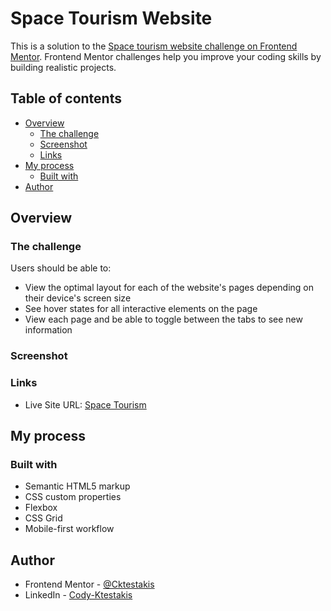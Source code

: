 # Space Tourism Website

This is a solution to the [Space tourism website challenge on Frontend Mentor](https://www.frontendmentor.io/challenges/space-tourism-multipage-website-gRWj1URZ3). Frontend Mentor challenges help you improve your coding skills by building realistic projects.

## Table of contents

- [Overview](#overview)
  - [The challenge](#the-challenge)
  - [Screenshot](#screenshot)
  - [Links](#links)
- [My process](#my-process)
  - [Built with](#built-with)
- [Author](#author)

## Overview

### The challenge

Users should be able to:

- View the optimal layout for each of the website's pages depending on their device's screen size
- See hover states for all interactive elements on the page
- View each page and be able to toggle between the tabs to see new information

### Screenshot



### Links

- Live Site URL: [Space Tourism](https://Cktesteakis.github.io/space-tourism)

## My process

### Built with

- Semantic HTML5 markup
- CSS custom properties
- Flexbox
- CSS Grid
- Mobile-first workflow

## Author

- Frontend Mentor - [@Cktestakis](https://www.frontendmentor.io/profile/Cktestakis)
- LinkedIn - [Cody-Ktestakis](https://www.linkedin.com/in/cody-ktestakis//)

